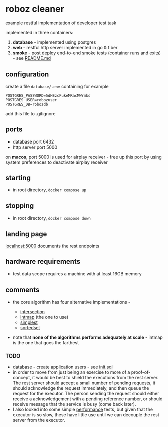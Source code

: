 # roboz cleaner

example restful implementation of developer test task

implemented in three containers:

1. **database** - implemented using postgres
1. **web** - restful http server implemented in go & fiber
1. **smoke** - post deploy end-to-end smoke tests (container runs and exits) - see [README.md](smoke/README.md)

## configuration

create a file `database/.env` containing for example

```
POSTGRES_PASSWORD=5dHEzcFukeMRacMWrmbd
POSTGRES_USER=robozuser
POSTGRES_DB=robozdb
```

add this file to .gitignore

## ports
- database port 6432
- http server port 5000

on **macos**, port 5000 is used for airplay receiver - free up this port by using system preferences to deactivate airplay receiver

## starting

* in root directory, `docker compose up`

## stopping

* in root directory, `docker compose down`

## landing page

[localhost:5000](http://localhost:5000) documents the rest endpoints

## hardware requirements

* test data scope requires a machine with at least 16GB memory

## comments

* the core algorithm has four alternative implementations - 
  * [intersection](web/service/clean/intersection/README.md) 
  * [intmap](web/service/clean/intmap/clean.go) (the one to use) 
  * [simplest](web/service/clean/simplest/clean.go)
  * [sortedset](web/service/clean/sortedset/clean.go)

* note that **none of the algorithms performs adequately at scale** - intmap is the one that goes the farthest

### TODO

* database - create application users - see [init.sql](database/init.sql)
* in order to move from just being an exercise to more of a proof-of-concept, it would be best to shield the executions from the rest server. The rest server should accept a small number of pending requests, it should acknowledge the request immediately, and then queue the request for the executor. The person sending the request should either receive a acknowledgement with a pending reference number, or should receive message that the service is busy (come back later).
* I also looked into some simple [performance](performance/README.md) tests, but given that the executor is so slow, these have little use until we can decouple the rest server from the executor.